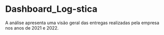 # Dashboard_Log-stica
A análise apresenta uma visão geral das entregas realizadas pela empresa nos anos de 2021 e 2022.
